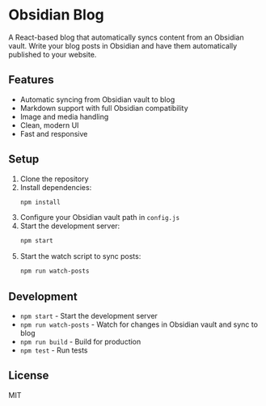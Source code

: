 # Obsidian Blog

A React-based blog that automatically syncs content from an Obsidian vault. Write your blog posts in Obsidian and have them automatically published to your website.

## Features

- Automatic syncing from Obsidian vault to blog
- Markdown support with full Obsidian compatibility
- Image and media handling
- Clean, modern UI
- Fast and responsive

## Setup

1. Clone the repository
2. Install dependencies:
   ```bash
   npm install
   ```
3. Configure your Obsidian vault path in `config.js`
4. Start the development server:
   ```bash
   npm start
   ```
5. Start the watch script to sync posts:
   ```bash
   npm run watch-posts
   ```

## Development

- `npm start` - Start the development server
- `npm run watch-posts` - Watch for changes in Obsidian vault and sync to blog
- `npm run build` - Build for production
- `npm test` - Run tests

## License

MIT 